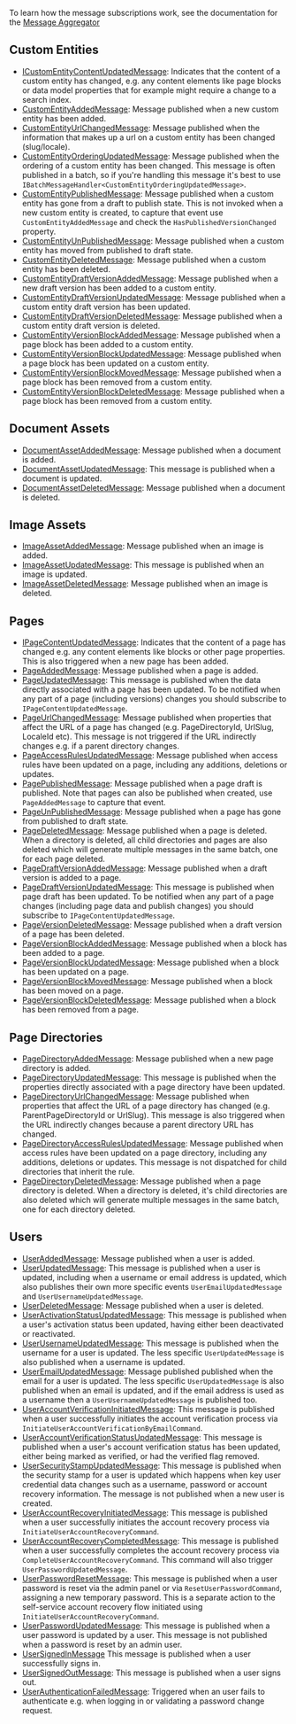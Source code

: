 ﻿To learn how the message subscriptions work, see the documentation for the [Message Aggregator](/framework/message-aggregator)

## Custom Entities

- [ICustomEntityContentUpdatedMessage](https://github.com/cofoundry-cms/cofoundry/blob/master/src/Cofoundry.Domain/Domain/CustomEntities/Messages/ICustomEntityContentUpdatedMessage.cs): Indicates that the content of a custom entity has changed, e.g. any content elements like page blocks or data model properties that for example might require a change to a search index.
- [CustomEntityAddedMessage](https://github.com/cofoundry-cms/cofoundry/blob/master/src/Cofoundry.Domain/Domain/CustomEntities/Messages/CustomEntityAddedMessage.cs): Message published when a new custom entity has been added.
- [CustomEntityUrlChangedMessage](https://github.com/cofoundry-cms/cofoundry/blob/master/src/Cofoundry.Domain/Domain/CustomEntities/Messages/CustomEntityUrlChangedMessage.cs): Message published when the information that makes up a url on a custom entity has been changed (slug/locale).
- [CustomEntityOrderingUpdatedMessage](https://github.com/cofoundry-cms/cofoundry/blob/master/src/Cofoundry.Domain/Domain/CustomEntities/Messages/CustomEntityOrderingUpdatedMessage.cs):  Message published when the ordering of a custom entity has been changed. This message is often published in a batch, so if you're handling this message it's best to use `IBatchMessageHandler<CustomEntityOrderingUpdatedMessage>`.
- [CustomEntityPublishedMessage](https://github.com/cofoundry-cms/cofoundry/blob/master/src/Cofoundry.Domain/Domain/CustomEntities/Messages/CustomEntityPublishedMessage.cs): Message published when a custom entity has gone from a draft to publish state. This is not invoked when a new custom entity is created, to capture that event use `CustomEntityAddedMessage` and check the `HasPublishedVersionChanged` property.
- [CustomEntityUnPublishedMessage](https://github.com/cofoundry-cms/cofoundry/blob/master/src/Cofoundry.Domain/Domain/CustomEntities/Messages/CustomEntityUnPublishedMessage.cs): Message published when a custom entity has moved from published to draft state.
- [CustomEntityDeletedMessage](https://github.com/cofoundry-cms/cofoundry/blob/master/src/Cofoundry.Domain/Domain/CustomEntities/Messages/CustomEntityDeletedMessage.cs): Message published when a custom entity has been deleted.
- [CustomEntityDraftVersionAddedMessage](https://github.com/cofoundry-cms/cofoundry/blob/master/src/Cofoundry.Domain/Domain/CustomEntities/Messages/CustomEntityDraftVersionAddedMessage.cs): Message published when a new draft version has been added to a custom entity.
- [CustomEntityDraftVersionUpdatedMessage](https://github.com/cofoundry-cms/cofoundry/blob/master/src/Cofoundry.Domain/Domain/CustomEntities/Messages/CustomEntityDraftVersionUpdatedMessage.cs): Message published when a custom entity draft version has been updated.
- [CustomEntityDraftVersionDeletedMessage](https://github.com/cofoundry-cms/cofoundry/blob/master/src/Cofoundry.Domain/Domain/CustomEntities/Messages/CustomEntityDraftVersionDeletedMessage.cs): Message published when a custom entity draft version is deleted. 
- [CustomEntityVersionBlockAddedMessage](https://github.com/cofoundry-cms/cofoundry/blob/master/src/Cofoundry.Domain/Domain/CustomEntities/Messages/CustomEntityVersionBlockAddedMessage.cs): Message published when a page block has been added to a custom entity.
- [CustomEntityVersionBlockUpdatedMessage](https://github.com/cofoundry-cms/cofoundry/blob/master/src/Cofoundry.Domain/Domain/CustomEntities/Messages/CustomEntityVersionBlockUpdatedMessage.cs): Message published when a page block has been updated on a custom entity.
- [CustomEntityVersionBlockMovedMessage](https://github.com/cofoundry-cms/cofoundry/blob/master/src/Cofoundry.Domain/Domain/CustomEntities/Messages/CustomEntityVersionBlockMovedMessage.cs): Message published when a page block has been removed from a custom entity.
- [CustomEntityVersionBlockDeletedMessage](https://github.com/cofoundry-cms/cofoundry/blob/master/src/Cofoundry.Domain/Domain/CustomEntities/Messages/CustomEntityVersionBlockDeletedMessage.cs): Message published when a page block has been removed from a custom entity.

## Document Assets

- [DocumentAssetAddedMessage](https://github.com/cofoundry-cms/cofoundry/blob/master/src/Cofoundry.Domain/Domain/DocumentAssets/Messages/DocumentAssetAddedMessage.cs): Message published when a document is added.
- [DocumentAssetUpdatedMessage](https://github.com/cofoundry-cms/cofoundry/blob/master/src/Cofoundry.Domain/Domain/DocumentAssets/Messages/DocumentAssetUpdatedMessage.cs): This message is published when a document is updated.
- [DocumentAssetDeletedMessage](https://github.com/cofoundry-cms/cofoundry/blob/master/src/Cofoundry.Domain/Domain/DocumentAssets/Messages/DocumentAssetDeletedMessage.cs): Message published when a document is deleted.

## Image Assets

- [ImageAssetAddedMessage](https://github.com/cofoundry-cms/cofoundry/blob/master/src/Cofoundry.Domain/Domain/ImageAssets/Messages/ImageAssetAddedMessage.cs): Message published when an image is added.
- [ImageAssetUpdatedMessage](https://github.com/cofoundry-cms/cofoundry/blob/master/src/Cofoundry.Domain/Domain/ImageAssets/Messages/ImageAssetUpdatedMessage.cs): This message is published when an image is updated.
- [ImageAssetDeletedMessage](https://github.com/cofoundry-cms/cofoundry/blob/master/src/Cofoundry.Domain/Domain/ImageAssets/Messages/ImageAssetDeletedMessage.cs): Message published when an image is deleted.

## Pages

- [IPageContentUpdatedMessage](https://github.com/cofoundry-cms/cofoundry/blob/master/src/Cofoundry.Domain/Domain/Pages/Messages/IPageContentUpdatedMessage.cs): Indicates that the content of a page has changed e.g. any content elements like blocks or other page properties. This is also triggered when a new page has been added.
- [PageAddedMessage](https://github.com/cofoundry-cms/cofoundry/blob/master/src/Cofoundry.Domain/Domain/Pages/Messages/PageAddedMessage.cs): Message published when a page is added.
- [PageUpdatedMessage](https://github.com/cofoundry-cms/cofoundry/blob/master/src/Cofoundry.Domain/Domain/Pages/Messages/PageUpdatedMessage.cs): This message is published when the data directly associated with a page has been updated. To be notified when any part of a page (including versions) changes you should subscribe to `IPageContentUpdatedMessage`.
- [PageUrlChangedMessage](https://github.com/cofoundry-cms/cofoundry/blob/master/src/Cofoundry.Domain/Domain/Pages/Messages/PageUrlChangedMessage.cs): Message published when properties that affect the URL of a page has changed (e.g. PageDirectoryId, UrlSlug, LocaleId etc). This message is not triggered if the URL indirectly changes e.g. if a parent directory changes.
- [PageAccessRulesUpdatedMessage](https://github.com/cofoundry-cms/cofoundry/blob/master/src/Cofoundry.Domain/Domain/Pages/Messages/PageAccessRulesUpdatedMessage.cs): Message published when access rules have been updated on a page, including any additions, deletions or updates.
- [PagePublishedMessage](https://github.com/cofoundry-cms/cofoundry/blob/master/src/Cofoundry.Domain/Domain/Pages/Messages/PagePublishedMessage.cs): Message published when a page draft is published. Note that pages can also be published when created, use `PageAddedMessage` to capture that event.
- [PageUnPublishedMessage](https://github.com/cofoundry-cms/cofoundry/blob/master/src/Cofoundry.Domain/Domain/Pages/Messages/PageUnPublishedMessage.cs): Message published when a page has gone from published to draft state.
- [PageDeletedMessage](https://github.com/cofoundry-cms/cofoundry/blob/master/src/Cofoundry.Domain/Domain/Pages/Messages/PageDeletedMessage.cs): Message published when a page is deleted. When a directory is deleted, all child directories and pages are also deleted which will generate multiple messages in the same batch, one for each page deleted.
- [PageDraftVersionAddedMessage](https://github.com/cofoundry-cms/cofoundry/blob/master/src/Cofoundry.Domain/Domain/Pages/Messages/PageDraftVersionAddedMessage.cs): Message published when a draft version is added to a page.
- [PageDraftVersionUpdatedMessage](https://github.com/cofoundry-cms/cofoundry/blob/master/src/Cofoundry.Domain/Domain/Pages/Messages/PageDraftVersionUpdatedMessage.cs): This message is published when page draft has been  updated. To be notified when any part of a page changes (including page data and publish changes) you should subscribe to `IPageContentUpdatedMessage`.
- [PageVersionDeletedMessage](https://github.com/cofoundry-cms/cofoundry/blob/master/src/Cofoundry.Domain/Domain/Pages/Messages/PageVersionDeletedMessage.cs): Message published when a draft version of a page has been deleted.
- [PageVersionBlockAddedMessage](https://github.com/cofoundry-cms/cofoundry/blob/master/src/Cofoundry.Domain/Domain/Pages/Messages/PageVersionBlockAddedMessage.cs): Message published when a block has been added to a page.
- [PageVersionBlockUpdatedMessage](https://github.com/cofoundry-cms/cofoundry/blob/master/src/Cofoundry.Domain/Domain/Pages/Messages/PageVersionBlockUpdatedMessage.cs): Message published when a block has been updated on a page.
- [PageVersionBlockMovedMessage](https://github.com/cofoundry-cms/cofoundry/blob/master/src/Cofoundry.Domain/Domain/Pages/Messages/PageVersionBlockMovedMessage.cs): Message published when a block has been moved on a page.
- [PageVersionBlockDeletedMessage](https://github.com/cofoundry-cms/cofoundry/blob/master/src/Cofoundry.Domain/Domain/Pages/Messages/PageVersionBlockDeletedMessage.cs): Message published when a block has been removed from a page.

## Page Directories

- [PageDirectoryAddedMessage](https://github.com/cofoundry-cms/cofoundry/blob/master/src/Cofoundry.Domain/Domain/PageDirectories/Messages/PageDirectoryAddedMessage.cs): Message published when a new page directory is added.
- [PageDirectoryUpdatedMessage](https://github.com/cofoundry-cms/cofoundry/blob/master/src/Cofoundry.Domain/Domain/PageDirectories/Messages/PageDirectoryUpdatedMessage.cs): This message is published when the properties directly associated with a page directory have been updated.
- [PageDirectoryUrlChangedMessage](https://github.com/cofoundry-cms/cofoundry/blob/master/src/Cofoundry.Domain/Domain/PageDirectories/Messages/PageDirectoryUrlChangedMessage.cs): Message published when properties that affect the URL of a page directory has changed (e.g. ParentPageDirectoryId or UrlSlug). This message is also triggered when the URL indirectly changes because a parent directory URL has changed.
- [PageDirectoryAccessRulesUpdatedMessage](https://github.com/cofoundry-cms/cofoundry/blob/master/src/Cofoundry.Domain/Domain/PageDirectories/Messages/PageDirectoryAccessRulesUpdatedMessage.cs): Message published when access rules have been updated on a page directory, including any additions, deletions or updates. This message is not dispatched for child directories that inherit the rule.
- [PageDirectoryDeletedMessage](https://github.com/cofoundry-cms/cofoundry/blob/master/src/Cofoundry.Domain/Domain/PageDirectories/Messages/PageDirectoryDeletedMessage.cs): Message published when a page directory is deleted. When a directory is deleted, it's child directories are also deleted which will generate multiple messages in the same batch, one for each directory deleted.

## Users

- [UserAddedMessage](https://github.com/cofoundry-cms/cofoundry/blob/master/src/Cofoundry.Domain/Domain/Users/Messages/UserAddedMessage.cs): Message published when a user is added.
- [UserUpdatedMessage](https://github.com/cofoundry-cms/cofoundry/blob/master/src/Cofoundry.Domain/Domain/Users/Messages/UserUpdatedMessage.cs): This message is published when a user is updated, including when a username or email address is updated, which also publishes their own more specific events `UserEmailUpdatedMessage` and `UserUsernameUpdatedMessage`.
- [UserDeletedMessage](https://github.com/cofoundry-cms/cofoundry/blob/master/src/Cofoundry.Domain/Domain/Users/Messages/UserDeletedMessage.cs): Message published when a user is deleted.
- [UserActivationStatusUpdatedMessage](https://github.com/cofoundry-cms/cofoundry/blob/master/src/Cofoundry.Domain/Domain/Users/Messages/UserActivationStatusUpdatedMessage.cs): This message is published when a user's activation status been updated, having either been deactivated or reactivated.
- [UserUsernameUpdatedMessage](https://github.com/cofoundry-cms/cofoundry/blob/master/src/Cofoundry.Domain/Domain/Users/Messages/UserUsernameUpdatedMessage.cs): This message is published when the username for a user is updated. The less specific `UserUpdatedMessage` is also published when a username is updated.
- [UserEmailUpdatedMessage](https://github.com/cofoundry-cms/cofoundry/blob/master/src/Cofoundry.Domain/Domain/Users/Messages/UserEmailUpdatedMessage.cs): Message published published when the email for a user is updated. The less specific `UserUpdatedMessage` is also published when an email is updated, and if the email address is used as a username then a `UserUsernameUpdatedMessage` is published too.
- [UserAccountVerificationInitiatedMessage](https://github.com/cofoundry-cms/cofoundry/blob/master/src/Cofoundry.Domain/Domain/Users/Messages/UserAccountVerificationInitiatedMessage.cs): This message is published when a user successfully initiates the account verification process via `InitiateUserAccountVerificationByEmailCommand`.
- [UserAccountVerificationStatusUpdatedMessage](https://github.com/cofoundry-cms/cofoundry/blob/master/src/Cofoundry.Domain/Domain/Users/Messages/UserAccountVerificationStatusUpdatedMessage.cs): This message is published when a user's account verification status has been updated, either being marked as verified, or had the verified flag removed.
- [UserSecurityStampUpdatedMessage](https://github.com/cofoundry-cms/cofoundry/blob/master/src/Cofoundry.Domain/Domain/Users/Messages/UserSecurityStampUpdatedMessage.cs): This message is published when the security stamp for a user is updated which happens when key user credential data changes such as a username, password or account recovery information. The message is not published when a new user is created.
- [UserAccountRecoveryInitiatedMessage](https://github.com/cofoundry-cms/cofoundry/blob/master/src/Cofoundry.Domain/Domain/Users/Messages/UserAccountRecoveryInitiatedMessage.cs): This message is published when a user successfully initiates the account recovery process via `InitiateUserAccountRecoveryCommand`.
- [UserAccountRecoveryCompletedMessage](https://github.com/cofoundry-cms/cofoundry/blob/master/src/Cofoundry.Domain/Domain/Users/Messages/UserAccountRecoveryCompletedMessage.cs): This message is published when a user successfully completes the account recovery process via `CompleteUserAccountRecoveryCommand`. This command will also trigger `UserPasswordUpdatedMessage`.
- [UserPasswordResetMessage](https://github.com/cofoundry-cms/cofoundry/blob/master/src/Cofoundry.Domain/Domain/Users/Messages/UserPasswordResetMessage.cs): This message is published when a user password is reset via the admin panel or via `ResetUserPasswordCommand`, assigning a new temporary password. This is a separate action to the self-service account recovery flow initiated using `InitiateUserAccountRecoveryCommand`.
- [UserPasswordUpdatedMessage](https://github.com/cofoundry-cms/cofoundry/blob/master/src/Cofoundry.Domain/Domain/Users/Messages/UserPasswordUpdatedMessage.cs): This message is published when a user password is updated by a user. This message is not published when a password is reset by an admin user.
- [UserSignedInMessage](https://github.com/cofoundry-cms/cofoundry/blob/master/src/Cofoundry.Domain/Domain/Users/Messages/UserSignedInMessage.cs) This message is published when a user successfully signs in.
- [UserSignedOutMessage](https://github.com/cofoundry-cms/cofoundry/blob/master/src/Cofoundry.Domain/Domain/Users/Messages/UserSignedOutMessage.cs): This message is published when a user signs out.
- [UserAuthenticationFailedMessage](https://github.com/cofoundry-cms/cofoundry/blob/master/src/Cofoundry.Domain/Domain/Users/Messages/UserAuthenticationFailedMessage.cs): Triggered when an user fails to authenticate e.g. when logging in or validating a password change request.



